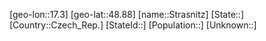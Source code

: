 ﻿---
location: [48.88,17.3]
type: City
tags:
- geo/City


SpocWebEntityId: 34609
isDeleted: false
confidential: public

---
[geo-lon::17.3]
[geo-lat::48.88]
[name::Strasnitz]
[State::]
[Country::Czech_Rep.]
[StateId::]
[Population::]
[Unknown::]

